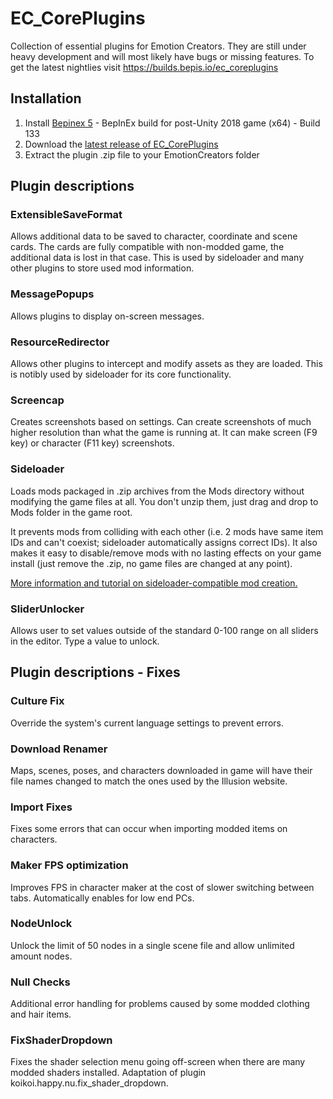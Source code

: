 # EC_CorePlugins
Collection of essential plugins for Emotion Creators. They are still under heavy development and will most likely have bugs or missing features. To get the latest nightlies visit https://builds.bepis.io/ec_coreplugins

## Installation
1. Install [Bepinex 5](https://builds.bepis.io/bepinex_be) - BepInEx build for post-Unity 2018 game (x64) - Build 133
2. Download the [latest release of EC_CorePlugins](https://github.com/ManlyMarco/EC_CorePlugins/releases)
3. Extract the plugin .zip file to your EmotionCreators folder

## Plugin descriptions
### ExtensibleSaveFormat
Allows additional data to be saved to character, coordinate and scene cards. The cards are fully compatible with non-modded game, the additional data is lost in that case. This is used by sideloader and many other plugins to store used mod information.

### MessagePopups
Allows plugins to display on-screen messages.

### ResourceRedirector
Allows other plugins to intercept and modify assets as they are loaded. This is notibly used by sideloader for its core functionality.

### Screencap
Creates screenshots based on settings. Can create screenshots of much higher resolution than what the game is running at. It can make screen (F9 key) or character (F11 key) screenshots.

### Sideloader
Loads mods packaged in .zip archives from the Mods directory without modifying the game files at all. You don't unzip them, just drag and drop to Mods folder in the game root.

It prevents mods from colliding with each other (i.e. 2 mods have same item IDs and can't coexist; sideloader automatically assigns correct IDs). It also makes it easy to disable/remove mods with no lasting effects on your game install (just remove the .zip, no game files are changed at any point).

[More information and tutorial on sideloader-compatible mod creation.](https://github.com/bbepis/BepisPlugins/wiki/Creating-.zip-mods)

### SliderUnlocker
Allows user to set values outside of the standard 0-100 range on all sliders in the editor. Type a value to unlock.

## Plugin descriptions - Fixes
### Culture Fix
Override the system's current language settings to prevent errors.

### Download Renamer
Maps, scenes, poses, and characters downloaded in game will have their file names changed to match the ones used by the Illusion website.

### Import Fixes
Fixes some errors that can occur when importing modded items on characters.

### Maker FPS optimization
Improves FPS in character maker at the cost of slower switching between tabs. Automatically enables for low end PCs.

### NodeUnlock
Unlock the limit of 50 nodes in a single scene file and allow unlimited amount nodes.

### Null Checks
Additional error handling for problems caused by some modded clothing and hair items.

### FixShaderDropdown
Fixes the shader selection menu going off-screen when there are many modded shaders installed. Adaptation of plugin koikoi.happy.nu.fix_shader_dropdown.

